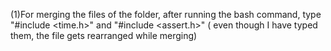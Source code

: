 (1)For merging the files of the folder, after running the bash command, type
"#include <time.h>" and
"#include <assert.h>" ( even though I have typed them, the file gets rearranged while merging)
